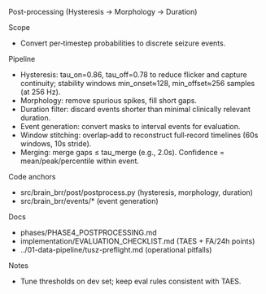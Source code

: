 Post-processing (Hysteresis → Morphology → Duration)

Scope
- Convert per‑timestep probabilities to discrete seizure events.

Pipeline
- Hysteresis: tau_on=0.86, tau_off=0.78 to reduce flicker and capture continuity; stability windows min_onset≈128, min_offset≈256 samples (at 256 Hz).
- Morphology: remove spurious spikes, fill short gaps.
- Duration filter: discard events shorter than minimal clinically relevant duration.
- Event generation: convert masks to interval events for evaluation.
 - Window stitching: overlap‑add to reconstruct full‑record timelines (60s windows, 10s stride).
 - Merging: merge gaps ≤ tau_merge (e.g., 2.0s). Confidence = mean/peak/percentile within event.

Code anchors
- src/brain_brr/post/postprocess.py (hysteresis, morphology, duration)
- src/brain_brr/events/* (event generation)

Docs
- phases/PHASE4_POSTPROCESSING.md
- implementation/EVALUATION_CHECKLIST.md (TAES + FA/24h points)
 - ../01-data-pipeline/tusz-preflight.md (operational pitfalls)

Notes
- Tune thresholds on dev set; keep eval rules consistent with TAES.

